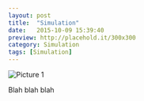 ```yaml
---
layout: post
title:  "Simulation"
date:   2015-10-09 15:39:40
preview: http://placehold.it/300x300
category: Simulation
tags: [Simulation]
---
```


![Picture 1](http://placehold.it/800x600)

Blah blah blah